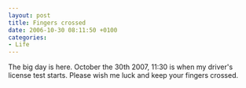 ```yaml
---
layout: post
title: Fingers crossed
date: 2006-10-30 08:11:50 +0100
categories:
- Life
---
```

<p>The big day is here. October the 30th 2007, 11:30 is when my driver's license test starts. Please wish me luck and keep your fingers crossed.</p>
